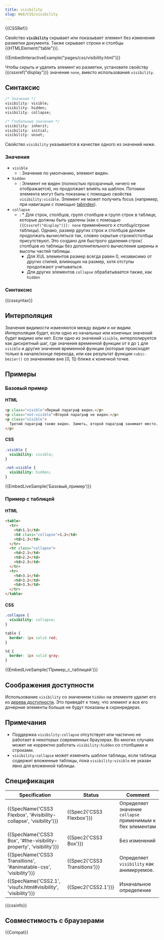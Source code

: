 ```yaml
---
title: visibility
slug: Web/CSS/visibility
---
```


{{CSSRef}}

Свойство **`visibility`** скрывает или показывает элемент без изменения разметки документа. Также скрывает строки и столбцы {{HTMLElement("table")}}.

{{EmbedInteractiveExample("pages/css/visibility.html")}}

Чтобы скрыть и удалить элемент из разметки, установите свойству {{cssxref("display")}} значение `none`, вместо использования `visibility`.

## Синтаксис

```css
/* Значения */
visibility: visible;
visibility: hidden;
visibility: collapse;

/* Глобальные значения */
visibility: inherit;
visibility: initial;
visibility: unset;
```

Свойство `visibility` указывается в качестве одного из значений ниже.

### Значения

- `visible`
  - : Значение по умолчанию, элемент виден.
- `hidden`
  - : Элемент не виден (полностью прозрачный, ничего не отображается), но продолжает влиять на шаблон. Потомки элемента могут быть показаны с помощью свойства `visibility:visible`. Элемент не может получить focus (например, при навигации с помощью [tabindex](/ru/docs/Web/HTML/Global_attributes/tabindex)).
- `collapse`
  - : \* Для строк, столбцов, групп столбцов и групп строк в таблице, которые должны быть удалены (как с помощью `{{Cssxref("display")}}: none` применённого к столбцу/строке таблицы). Однако, размер других строк и столбцов должен продолжать вычисляться так, словно скрытые строки/столбцы присутствуют. Это создано для быстрого удаления строк/столбцов из таблицы без дополнительного вычисления ширины и высоты частей таблицы.
    - Для XUL элементов размер всегда равен 0, независимо от других стилей, влияющих на размер, хотя отступы продолжают учитываться.
    - Для других элементов `collapse` обрабатывается также, как `hidden`

### Синтаксис

{{csssyntax}}

## Интерполяция

Значения видимости изменяются между _видим_ и _не видим_. Интерполяция будет, если одно из начальных или конечных значений будет видимо или нет. Если одно из значений `visible`, интерполируется как дискретный шаг, где значения временной функции от `0` до `1` для `visible` и другие значения временной функции (которые происходят только в начале/конце перехода, или как результат функции `cubic-bezier()` со значениями вне \[0, 1]) ближе к конечной точке.

## Примеры

### Базовый пример

#### HTML

```html
<p class="visible">Первый параграф виден.</p>
<p class="not-visible">Второй параграф не виден.</p>
<p class="visible">
  Третий параграф также виден. Заметь, второй параграф занимает место.
</p>
```

#### CSS

```css
.visible {
  visibility: visible;
}

.not-visible {
  visibility: hidden;
}
```

{{EmbedLiveSample('Базовый_пример')}}

### Пример с таблицей

#### HTML

```html
<table>
  <tr>
    <td>1.1</td>
    <td class="collapse">1.2</td>
    <td>1.3</td>
  </tr>
  <tr class="collapse">
    <td>2.1</td>
    <td>2.2</td>
    <td>2.3</td>
  </tr>
  <tr>
    <td>3.1</td>
    <td>3.2</td>
    <td>3.3</td>
  </tr>
</table>
```

#### CSS

```css
.collapse {
  visibility: collapse;
}

table {
  border: 1px solid red;
}

td {
  border: 1px solid gray;
}
```

{{EmbedLiveSample('Пример_с_таблицей')}}

## Соображения доступности

Использование `visibility` со значением `hidden` на элементе удалит его из [дерева доступности](/ru/docs/Learn/%D0%94%D0%BE%D1%81%D1%82%D1%83%D0%BF%D0%BD%D0%BE%D1%81%D1%82%D1%8C/What_is_accessibility#%D0%A1%D0%BF%D0%B5%D1%86%D0%B8%D0%B0%D0%BB%D1%8C%D0%BD%D1%8B%D0%B5_API_%D0%B4%D0%BE%D1%81%D1%82%D1%83%D0%BF%D0%B0). Это приведёт к тому, что элемент и все его дочерние элементы больше не будут показаны в скринридерах.

## Примечания

- Поддержка `visibility:collapse` отсутствует или частично не работает в некоторых современных браузерах. Во многих случаях может не корректно работать `visibility:hidden` со столбцами и строками.
- `visibility:collapse` может изменить шаблон таблицы, если таблица содержит вложенные таблицы, пока `visibility:visible` не указан явно для вложенной таблицы.

## Спецификация

| Specification                                                      | Status                        | Comment                                                    |
| ------------------------------------------------------------------ | ----------------------------- | ---------------------------------------------------------- |
| {{SpecName('CSS3 Flexbox', '#visibility-collapse', 'visibility')}} | {{Spec2('CSS3 Flexbox')}}     | Определяет значение `collapse` применимым к flex элементам |
| {{SpecName('CSS3 Box', '#the-visibility-property', 'visibility')}} | {{Spec2('CSS3 Box')}}         | Без изменений                                              |
| {{SpecName('CSS3 Transitions', '#animatable-css', 'visibility')}}  | {{Spec2('CSS3 Transitions')}} | Определяет `visibility` как анимируемое.                   |
| {{SpecName('CSS2.1', 'visufx.html#visibility', 'visibility')}}     | {{Spec2('CSS2.1')}}           | Изначальное определение                                    |

{{cssinfo}}

## Совместимость с браузерами

{{Compat}}
